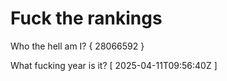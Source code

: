 # Fuck the rankings

Who the hell am I?
{ 28066592 }

What fucking year is it?
[ 2025-04-11T09:56:40Z ]

